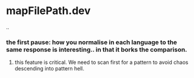 # mapFilePath.dev
.. 
### the first pause: how you normalise in each language to the same response is interesting.. in that it borks the comparison.

1. this feature is critical. We need to scan first for a pattern to avoid chaos descending into pattern hell.
